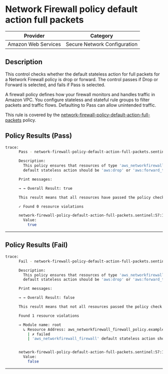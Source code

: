 # Network Firewall policy default action full packets

| Provider            | Category                                         |
|---------------------|--------------------------------------------------|
| Amazon Web Services | Secure Network Configuration                     |

## Description

This control checks whether the default stateless action for full packets for a Network Firewall policy is drop or forward. The control passes if Drop or Forward is selected, and fails if Pass is selected.

A firewall policy defines how your firewall monitors and handles traffic in Amazon VPC. You configure stateless and stateful rule groups to filter packets and traffic flows. Defaulting to Pass can allow unintended traffic.

This rule is covered by the [network-firewall-policy-default-action-full-packets](../../policies/network-firewall/network-firewall-policy-default-action-full-packets.sentinel) policy.

## Policy Results (Pass)
```bash
trace:
      Pass - network-firewall-policy-default-action-full-packets.sentinel

      Description:
        This policy ensures that resources of type 'aws_networkfirewall_firewall_policy' have
        default stateless action should be 'aws:drop' or 'aws:forward_to_sfe' for full packets

      Print messages:

      → → Overall Result: true

      This result means that all resources have passed the policy check for the policy network-firewall-policy-default-action-full-packets.

      ✓ Found 0 resource violations

      network-firewall-policy-default-action-full-packets.sentinel:57:1 - Rule "main"
        Value:
          true
```

---

## Policy Results (Fail)
```bash
trace:
      Fail - network-firewall-policy-default-action-full-packets.sentinel

      Description:
        This policy ensures that resources of type 'aws_networkfirewall_firewall_policy' have
        default stateless action should be 'aws:drop' or 'aws:forward_to_sfe' for full packets

      Print messages:

      → → Overall Result: false

      This result means that not all resources passed the policy check and the protected behavior is not allowed for the policy network-firewall-policy-default-action-full-packets.

      Found 1 resource violations

      → Module name: root
        ↳ Resource Address: aws_networkfirewall_firewall_policy.example
          | ✗ failed
          | 'aws_networkfirewall_firewall' default stateless action should be 'aws:drop' or 'aws:forward_to_sfe'. Refer to https://docs.aws.amazon.com/securityhub/latest/userguide/networkfirewall-controls.html#networkfirewall-4 for more details.


      network-firewall-policy-default-action-full-packets.sentinel:57:1 - Rule "main"
        Value:
          false
```

---